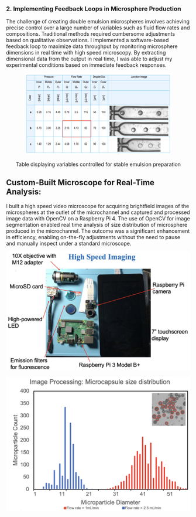 ### 2. Implementing Feedback Loops in Microsphere Production

The challenge of creating double emulsion microspheres involves achieving precise control over a large number of variables such as fluid flow rates and compositions. Traditional methods required cumbersome adjustments based on qualitative observations. I implemented a software-based feedback loop to maximize data throughput by monitoring microsphere dimensions in real time with high speed microscopy. By extracting dimensional data from the output in real time, I was able to adjust my experimental conditions based on immediate feedback responses.


<p align="center"><img width="400" alt="image" src="https://github.com/jwhitlow5/Portfolio_JW/blob/master/Microfluidics/Microscopy/imgs/1.png">
<p align="center">Table displaying variables controlled for stable emulsion preparation

## Custom-Built Microscope for Real-Time Analysis: 
I built a high speed video microscope for acquiring brightfield images of the microspheres at the outlet of the microchannel and captured and processed image data with OpenCV on a Raspberry Pi 4. The use of OpenCV for image segmentation enabled real time analysis of size distribution of microsphere produced in the microchannel. The outcome was a significant enhancement in efficiency, enabling on-the-fly adjustments without the need to pause and manually inspect under a standard microscope.

<p align="center"><img width="600" alt="image" src="https://github.com/jwhitlow5/Portfolio_JW/blob/master/Microfluidics/Microscopy/imgs/2.jpg">


<p align="center"><img width="600" alt="image" src="https://github.com/jwhitlow5/Portfolio_JW/blob/master/Microfluidics/Microscopy/imgs/3.png">

